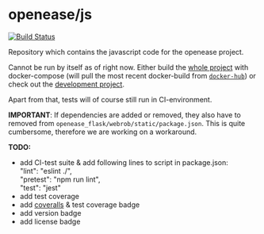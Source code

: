 openease/js
================

[![Build Status](https://travis-ci.org/navidJadid/openease_js.svg?branch=master)](https://travis-ci.org/navidJadid/openease_js)

Repository which contains the javascript code for the openease project.

Cannot be run by itself as of right now. Either build the [whole project](https://github.com/ease-crc/openease) with docker-compose (will pull the most recent docker-build from [`docker-hub`](https://hub.docker.com/r/openease/js)) or check out the [development project](https://github.com/navidJadid/openease_webserver_development).

Apart from that, tests will of course still run in CI-environment.

**IMPORTANT**: If dependencies are added or removed, they also have to removed from `openease_flask/webrob/static/package.json`. This is quite cumbersome, therefore we are working on a workaround.

**TODO:**
- add CI-test suite & add following lines to script in package.json:  
    "lint": "eslint ./",  
    "pretest": "npm run lint",  
    "test": "jest"
- add test coverage
- add [coveralls](https://coveralls.io/) & test coverage badge
- add version badge
- add license badge

